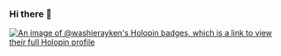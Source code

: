 ### Hi there 👋

[![An image of @washierayken's Holopin badges, which is a link to view their full Holopin profile](https://holopin.me/washierayken)](https://holopin.io/@washierayken)










<!--
**WashierAyken/WashierAyken** is a ✨ _special_ ✨ repository because its `README.md` (this file) appears on your GitHub profile.

Here are some ideas to get you started:

- 🔭 I’m currently working on ...
- 🌱 I’m currently learning ...
- 👯 I’m looking to collaborate on ...
- 🤔 I’m looking for help with ...
- 💬 Ask me about ...
- 📫 How to reach me: ...
- 😄 Pronouns: ...
- ⚡ Fun fact: ...
-->
